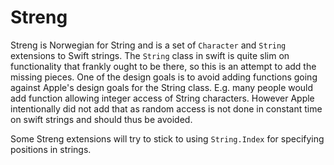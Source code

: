 # Streng

Streng is Norwegian for String and is a set of `Character` and `String` extensions to Swift strings. The `String` class in swift is quite slim on functionality that frankly ought to be there, so this is an attempt to add the missing pieces. One of the design goals is to avoid adding functions going against Apple's design goals for the String class. E.g. many people would add function allowing integer access of String characters. However Apple intentionally did not add that as random access is not done in constant time on swift strings and should thus be avoided.

Some Streng extensions will try to stick to using `String.Index` for specifying positions in strings.